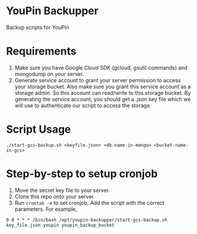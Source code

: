 # YouPin Backupper
Backup scripts for YouPin

# Requirements
1. Make sure you have Google Cloud SDK (gcloud, gsutil commands) and mongodump on your server.
2. Generate service account to grant your server permission to access your storage bucket. Also make sure you grant this service account as a storage admin. So this account can read/write to this storage bucket.
By generating the service account, you should get a .json key file which we will use to authenticate our script to access the storage.

# Script Usage
```
./start-gcs-backup.sh <keyfile.json> <db-name-in-mongo> <bucket-name-in-gcs>
```

# Step-by-step to setup cronjob
1. Move the secret key file to your server.
2. Clone this repo onto your server.
3. Run `crontab -e` to set cronjob. Add the script with the correct parameters. For example,
```
0 0 * * * /bin/bash /opt/youpin-backupper/start-gcs-backup.sh key_file.json youpin youpin_backup_bucket
```
